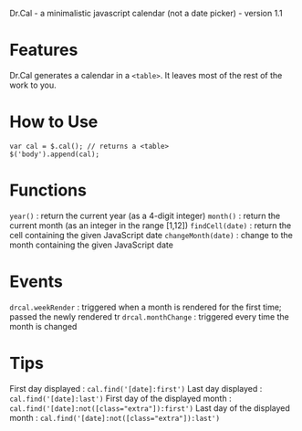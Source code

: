 Dr.Cal - a minimalistic javascript calendar (not a date picker) - version 1.1

# Features

Dr.Cal generates a calendar in a `<table>`. It leaves most of the rest of the work to you.

# How to Use

```
var cal = $.cal(); // returns a <table>
$('body').append(cal);
```

# Functions

`year()`
 :  return the current year (as a 4-digit integer)
`month()`
 :  return the current month (as an integer in the range [1,12])
`findCell(date)`
 :  return the cell containing the given JavaScript date
`changeMonth(date)`
 :  change to the month containing the given JavaScript date

# Events

`drcal.weekRender`
 :  triggered when a month is rendered for the first time; passed the newly rendered tr
`drcal.monthChange`
 :  triggered every time the month is changed

# Tips

First day displayed
 :  `cal.find('[date]:first')`
Last day displayed
 :  `cal.find('[date]:last')`
First day of the displayed month
 :  `cal.find('[date]:not([class="extra"]):first')`
Last day of the displayed month
 :  `cal.find('[date]:not([class="extra"]):last')`
